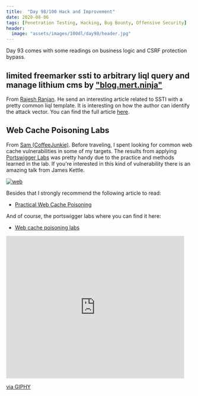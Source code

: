 ```yaml
---
title:  "Day 98/100 Hack and Improvement"
date: 2020-08-06
tags: [Penetration Testing, Hacking, Bug Bounty, Offensive Security]
header: 
  image: "assets/images/100dl/day98/header.jpg"
---
```


Day 93 comes with some readings on business logic and CSRF protection bypass. 

## limited freemarker ssti to arbitrary liql query and manage lithium cms by ["blog.mert.ninja"](https://blog.mert.ninja/freemarker-ssti-on-lithium-cms/)

From [Rajesh Ranjan](https://twitter.com/eh_rajesh). He send an interesting article related to SSTI with a pretty common liql template. It is interesting on how the author can identify the attack vector. You can find the full article [here](https://blog.mert.ninja/freemarker-ssti-on-lithium-cms/).

## Web Cache Poisoning Labs

From [Sam (CoffeeJunkie)](https://twitter.com/coffeejunkiee_). Before traveling, I spent looking for common web cache vulnerabilities in some of my targets. The results from applying [Portswigger Labs]() was pretty handy due to the practice and methods learned in the lab. If you're interested in this kind of vulnerability there is an amazing talk from James Kettle. 

[![web](http://img.youtube.com/vi/j2RrmNxJZ5c/0.jpg)](http://www.youtube.com/watch?v=j2RrmNxJZ5c "web")

Besides that I strongly recommend the following article to read: 

- [Practical Web Cache Poisoning](https://portswigger.net/research/practical-web-cache-poisoning)

And of course, the portswigger labs where you can find it here:
- [Web cache poisoning labs](https://portswigger.net/web-security/web-cache-poisoning)

<iframe src="https://giphy.com/embed/5xtDarAO0AZPVRvaFDG" width="480" height="384" frameBorder="0" class="giphy-embed" allowFullScreen></iframe><p><a href="https://giphy.com/gifs/komplex28-cyberpunk-conspiracy-speculative-fiction-5xtDarAO0AZPVRvaFDG">via GIPHY</a></p>